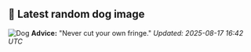 ## 🐶 Latest random dog image
![Dog](https://images.dog.ceo/breeds/bakharwal-indian/Bakharwal.jpg)
**Advice:** "Never cut your own fringe."
*Updated: 2025-08-17 16:42 UTC*
